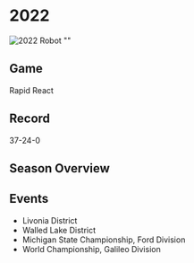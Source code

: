 # 2022

![2022 Robot ""]()

## Game
Rapid React

## Record
37-24-0

## Season Overview

## Events
- Livonia District
- Walled Lake District
- Michigan State Championship, Ford Division
- World Championship, Galileo Division
